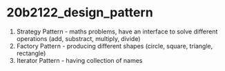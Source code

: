 # 20b2122_design_pattern

1. Strategy Pattern - maths problems, have an interface to solve different operations (add, substract, multiply, divide)
2. Factory Pattern - producing different shapes (circle, square, triangle, rectangle)
3. Iterator Pattern - having collection of names
